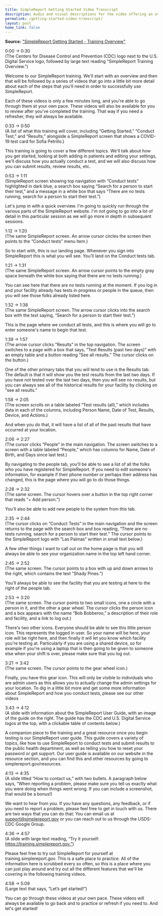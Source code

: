 ```yaml
---
title: SimpleReport Getting Started Video Transcript
description: Audio and visual descriptions for the video offering an overview of SimpleReport
permalink: /getting-started-video-transcript/
layout: post
home_link: false
---
```


**Source:** ["SimpleReport Getting Started - Training Overview"](www.youtube.com/watch?v=qVkeizogmeQ)

0:00 → 0:30  
(The Centers for Disease Control and Prevention (CDC) logo next to the U.S. Digital Service logo, followed by large text reading “SimpleReport Training Overview.”)

Welcome to our SimpleReport training. We'll start with an overview and then that will be followed by a series of videos that go into a little bit more detail about each of the steps that you'll need in order to successfully use SimpleReport.

Each of these videos is only a few minutes long, and you're able to go through them at your own pace. These videos will also be available for you to review after you've completed the training. That way if you need a refresher, they will always be available.

0:33 → 0:50  
(A list of what this training will cover, including “Getting Started,” “Conduct Test,” and “Results,” alongside a SimpleReport screen that shows a COVID-19 test card for Sofia Petrillo.)

This training is going to cover a few different topics. We'll talk about how you get started, looking at both adding in patients and editing your settings, we'll discuss how you actually conduct a test, and we will also discuss how you can submit results, review results, etc.

0:53 → 1:11  
(SimpleReport screen showing top navigation with “Conduct tests” highlighted in dark blue, a search box saying “Search for a person to start their test,” and a message in a white box that says “There are no tests running, search for a person to start their test.”)

Let's jump in with a quick overview. I'm going to quickly run through the various parts of the SimpleReport website. I'm not going to go into a lot of detail in this particular session as we will go more in depth in subsequent sessions.

1:12 → 1:20  
(The same SimpleReport screen. An arrow cursor circles the screen then points to the “Conduct tests” menu item.)

So to start with, this is our landing page. Whenever you sign into SimpleReport this is what you will see. You'll land on the Conduct tests tab.

1:21 → 1:31  
(The same SimpleReport screen. An arrow cursor points to the empty gray space beneath the white box saying that there are no tests running.)

You can see here that there are no tests running at the moment. If you log in and your facility already has tests in progress or people in the queue, then you will see those folks already listed here.

1:32 → 1:38  
(The same SimpleReport screen. The arrow cursor clicks into the search box with the text saying, “Search for a person to start their test.”)

This is the page where we conduct all tests, and this is where you will go to enter someone's name to begin that test.

1:39 → 1:57  
(The arrow cursor clicks “Results” in the top navigation. The screen switches to a page with a box that says, “Test Results (past two days)” with an empty table and a button reading “See all results.” The cursor clicks on the button.)

One of the other primary tabs that you will tend to use is the Results tab. The default is that it will show you the test results from the last two days. If you have not tested over the last two days, then you will see no results, but you can always see all of the historical results for your facility by clicking on “see all results.”

1:58 → 2:05  
(The screen scrolls on a table labeled “Test results (all),” which includes data in each of the columns, including Person Name, Date of Test, Results, Device, and Actions.)

And when you do that, it will have a list of all of the past results that have occurred at your location.

2:06 → 2:27  
(The cursor clicks “People” in the main navigation. The screen switches to a screen with a table labeled “People,” which has columns for Name, Date of Birth, and Days since last test.)

By navigating to the people tab, you'll be able to see a list of all the folks who you have registered for SimpleReport. If you need to edit someone's information, for example if their phone number or perhaps their address has changed, this is the page where you will go to do those things.

2:28 → 2:32  
(The same screen. The cursor hovers over a button in the top right corner that reads “+ Add person.”)

You'll also be able to add new people to the system from this tab.

2:35 → 2:44  
(The cursor clicks on “Conduct Tests” in the main navigation and the screen returns to the page with the search box and box reading, “There are no tests running, search for a person to start their test.” The cursor points to the SimpleReport logo with “Las Palmas” written in small text below.)

A few other things I want to call out on the home page is that you will always be able to see your organization name in the top left hand corner.

2:45 → 2:52  
(The same screen. The cursor points to a box with up and down arrows to the right, which contains the text “Shady Pines.”)

You'll always be able to see the facility that you are testing at here to the right of the people tab.

2:53 → 3:20  
(The same screen. The cursor points to two small icons, one a circle with a person in it, and the other a gear wheel. The cursor clicks the person icon and a box appears with the name “Bob Bobberoo,” a description of their role and facility, and a link to log out.)

There's two other icons. Everyone should be able to see this little person icon. This represents the logged in user. So your name will be here, your role will be right here, and then finally it will let you know which facility you're testing at. Particularly if you are using a shared device, so for example if you're using a laptop that is then going to be given to someone else when your shift is over, please make sure that you log out.

3:21 → 3:42  
(The same screen. The cursor points to the gear wheel icon.)

Finally, you have this gear icon. This will only be visible to individuals who are admin users as this allows you to actually change the admin settings for your location. To dig in a little bit more and get some more information about SimpleReport and how you conduct tests, please see our other videos

3:43 → 4:12  
(A slide with information about the SimpleReport User Guide, with an image of the guide on the right. The guide has the CDC and U.S. Digital Service logos at the top, with a clickable table of contents below.)

A companion piece to the training and a great resource once you begin testing is our SimpleReport user guide. This guide covers a variety of topics, like how to use SimpleReport to conduct tests and submit results to the public health department, as well as telling you how to reset your password or get support. Our user guide is available on our website in the resource section, and you can find this and other resources by going to
simplereport.gov/resources.

4:13 → 4:35  
(A slide titled “How to contact us,” with two bullets. A paragraph below says, “When reporting a problem, please make sure you tell us exactly what you were doing when things went wrong. If you can include a screenshot, that would be a bonus!)

We want to hear from you. If you have any questions, any feedback, or if you need to report a problem, please feel free to get in touch with us. There are two ways that you can do that: You can email us at support@simplereport.gov or you can reach out to us through the USDS- CDC Google Group.

4:36 → 4:57  
(A slide with large text reading, “Try it yourself: https://training.simplereport.gov.”)

Please feel free to try out SimpleReport for yourself at training.simplereport.gov. This
is a safe place to practice. All of the information here is scrubbed every so often, so this is a place where you can just play around and try out all the different features that we'll be covering in the following training videos.

4:58 → 5:09  
(Large text that says, “Let’s get started!”)

You can go through these videos at your own pace. These videos will always be available to go back and to practice or refresh if you need to. And let's get started!
